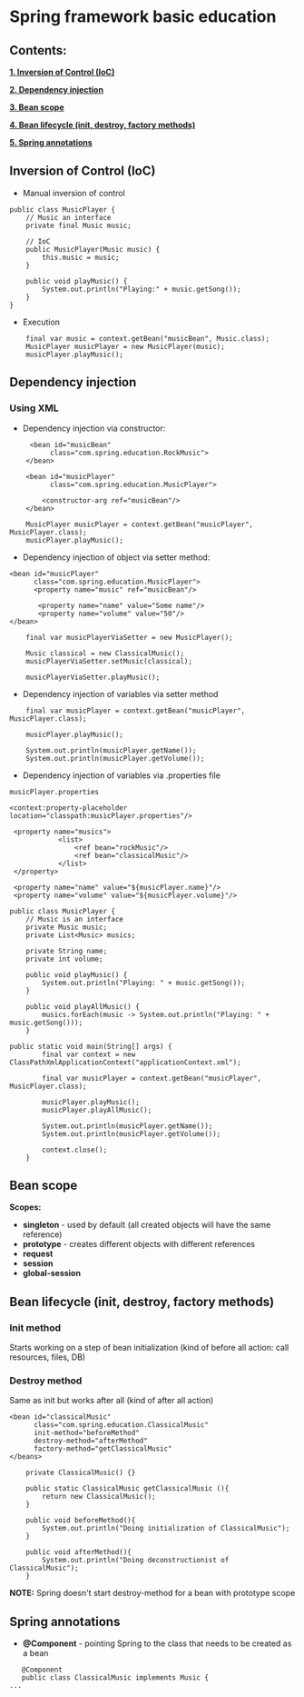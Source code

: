 # Spring framework basic education

## Contents:
**[1. Inversion of Control (IoC)](#nversion-of-control-(IoC))**

**[2. Dependency injection](#dependency-injection)**

**[3. Bean scope](#bean-scope)**

**[4. Bean lifecycle (init, destroy, factory methods)](#bean-lifecycle-init-destroy-factory-methods)**

**[5. Spring annotations](#spring-annotations)**

## Inversion of Control (IoC)

 - Manual inversion of control
```
public class MusicPlayer {
    // Music an interface
    private final Music music;

    // IoC
    public MusicPlayer(Music music) {
        this.music = music;
    }

    public void playMusic() {
        System.out.println("Playing:" + music.getSong());
    }
}
```
 - Execution
```
    final var music = context.getBean("musicBean", Music.class);
    MusicPlayer musicPlayer = new MusicPlayer(music);
    musicPlayer.playMusic();
```

## Dependency injection

### Using XML
- Dependency injection via constructor:

```
     <bean id="musicBean"
          class="com.spring.education.RockMusic">
    </bean>

    <bean id="musicPlayer"
          class="com.spring.education.MusicPlayer">

        <constructor-arg ref="musicBean"/>
    </bean>
```

```
    MusicPlayer musicPlayer = context.getBean("musicPlayer", MusicPlayer.class);
    musicPlayer.playMusic();
```

- Dependency injection of object via setter method:

```
<bean id="musicPlayer"
      class="com.spring.education.MusicPlayer">
      <property name="music" ref="musicBean"/>
      
       <property name="name" value="Some name"/>
       <property name="volume" value="50"/>
</bean>
```

```
    final var musicPlayerViaSetter = new MusicPlayer();
 
    Music classical = new ClassicalMusic();
    musicPlayerViaSetter.setMusic(classical);

    musicPlayerViaSetter.playMusic();
```

- Dependency injection of variables via setter method

```
    final var musicPlayer = context.getBean("musicPlayer", MusicPlayer.class);

    musicPlayer.playMusic();

    System.out.println(musicPlayer.getName());
    System.out.println(musicPlayer.getVolume());
```

- Dependency injection of variables via .properties file

```
musicPlayer.properties
```

```
<context:property-placeholder location="classpath:musicPlayer.properties"/>
```

```
 <property name="musics">
            <list>
                <ref bean="rockMusic"/>
                <ref bean="classicalMusic"/>
            </list>
 </property>
        
 <property name="name" value="${musicPlayer.name}"/>
 <property name="volume" value="${musicPlayer.volume}"/>
```

```
public class MusicPlayer {
    // Music is an interface
    private Music music;
    private List<Music> musics;

    private String name;
    private int volume;

    public void playMusic() {
        System.out.println("Playing: " + music.getSong());
    }

    public void playAllMusic() {
        musics.forEach(music -> System.out.println("Playing: " + music.getSong()));
    }
```

```
public static void main(String[] args) {
        final var context = new ClassPathXmlApplicationContext("applicationContext.xml");

        final var musicPlayer = context.getBean("musicPlayer", MusicPlayer.class);

        musicPlayer.playMusic();
        musicPlayer.playAllMusic();

        System.out.println(musicPlayer.getName());
        System.out.println(musicPlayer.getVolume());

        context.close();
    }
```

## Bean scope

 **Scopes:**
 - **singleton** - used by default (all created objects will have the same reference) 
 - **prototype** - creates different objects with different references
 - **request**
 - **session**
 - **global-session**
 
## Bean lifecycle (init, destroy, factory methods)

### Init method
 Starts working on a step of bean initialization (kind of before all action: call resources, files, DB)

### Destroy method
 Same as init but works after all (kind of after all action)

    <bean id="classicalMusic"
          class="com.spring.education.ClassicalMusic"
          init-method="beforeMethod"
          destroy-method="afterMethod"
          factory-method="getClassicalMusic"
    </beans>

```
    private ClassicalMusic() {}

    public static ClassicalMusic getClassicalMusic (){
        return new ClassicalMusic();
    }

    public void beforeMethod(){
        System.out.println("Doing initialization of ClassicalMusic");
    }

    public void afterMethod(){
        System.out.println("Doing deconstructionist of ClassicalMusic");
    }
```
 **NOTE:** Spring doesn't start destroy-method for a bean with prototype scope
 
## Spring annotations
 - **@Component** - pointing Spring to the class that needs to be created as a bean
```
   @Component
   public class ClassicalMusic implements Music {
...
```

